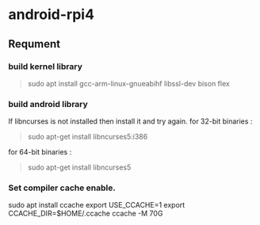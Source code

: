 # android-rpi4


## Requment
### build kernel library
> sudo apt install gcc-arm-linux-gnueabihf libssl-dev bison flex

### build android library
If libncurses is not installed then install it and try again.
for 32-bit binaries : 
> sudo apt-get install libncurses5:i386

for 64-bit binaries : 
> sudo apt-get install libncurses5


### Set compiler cache enable.

sudo apt install ccache
export USE_CCACHE=1
export CCACHE_DIR=$HOME/.ccache
ccache -M 70G